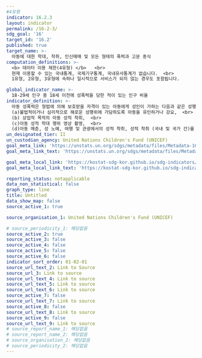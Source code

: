 ```yaml
---
#4유형
indicator: 16.2.3
layout: indicator
permalink: /16-2-3/
sdg_goal: '16'
target_id: '16.2'
published: true
target_name: >-
  아동에 대한 학대, 착취, 인신매매 및 모든 형태의 폭력과 고문 종식
computation_definitions: >-
  <b> 데이터 이용 제한(4유형) </b>   <br>
  현재 이용할 수 있는 국내통계, 국제기구통계, 국내유사통계가 없습니다.  <br> 
  1유형, 2유형, 3유형에 속하나 일시적으로 서비스가 되지 않는 경우도 포함됩니다.

global_indicator_name: >-
  18-29세 인구 중 18세 이전에 성폭력을 당한 적이 있는 인구 비율
indicator_definition: >-
  아동 성폭력은 형법에 의해 보호받을 자격이 있는 아동에게 성인이 가하는 다음과 같은 성행위를 포함함.  <br>
  (a)불법적이거나 심리적으로 해로운 성행위에 가담하도록 아동을 유인하거나 강요,  <br>
  (b) 상업적 목적의 아동 성적 착취,  <br>
  (c)아동 성적 학대 행위 영상 촬영,  <br>
  (d)아동 매춘, 성 노예, 여행 및 관광에서의 성적 착취, 성적 착취 (국내 및 국가 간)를 위한 인신 매매, 성적 목적을 위한 아동 판매 및 강제 결혼
un_designated_tier: II
un_custodian_agency: United Nations Children's Fund (UNICEF)
goal_meta_link: 'https://unstats.un.org/sdgs/metadata/files/Metadata-16-02-03.pdf'
goal_meta_link_text: 'https://unstats.un.org/sdgs/metadata/files/Metadata-16-02-03.pdf'

goal_meta_local_link: 'https://kostat-sdg-kor.github.io/sdg-indicators/public/data/Metadata-16-02-03_KOR.pdf'
goal_meta_local_link_text: 'https://kostat-sdg-kor.github.io/sdg-indicators/public/data/Metadata-16-02-03_KOR.pdf'

reporting_status: notapplicable
data_non_statistical: false
graph_type: line
title: Untitled
data_show_map: false
source_active_1: true

source_organisation_1: United Nations Children's Fund (UNICEF)

# source_periodicity_1: 해당없음
source_active_2: true
source_active_3: false
source_active_4: false
source_active_5: false
source_active_6: false
indicator_sort_order: 01-02-01
source_url_text_2: Link to Source
source_url_3: Link to source
source_url_text_4: Link to source
source_url_text_5: Link to source
source_url_text_6: Link to source
source_active_7: false
source_url_text_7: Link to source
source_active_8: false
source_url_text_8: Link to source
source_active_9: false
source_url_text_9: Link to source
# source_report_name_1: 해당없음
# source_report_name_2: 해당없음
# source_organisation_2: 해당없음
# source_periodicity_2: 해당없음
---
```

